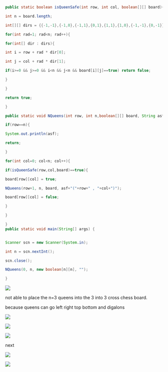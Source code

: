 
```java
public static boolean isQueenSafe(int row, int col, boolean[][] board){

int n = board.length;

int[][] dirs = {{-1,-1},{-1,0},{-1,1},{0,1},{1,1},{1,0},{-1,-1},{0,-1}};

for(int rad=1; rad<n; rad++){

for(int[] dir : dirs){

int i = row + rad * dir[0];

int j = col + rad * dir[1];

if(i>=0 && j>=0 && i<n && j<n && board[i][j]==true) return false;

}

}

return true;

}

public static void NQueens(int row, int n,boolean[][] board, String asf){

if(row==n){

System.out.println(asf);

return;

}

for(int col=0; col<n; col++){

if(isQueenSafe(row,col,board)==true){

board[row][col] = true;

NQueens(row+1, n, board, asf+"("+row+" , "+col+")");

board[row][col] = false;

}

}

}
public static void main(String[] args) {


Scanner scn = new Scanner(System.in);

int n = scn.nextInt();

scn.close();

NQueens(0, n, new boolean[n][n], "");

}
```




![](https://i.imgur.com/agIIYcM.png)


not able to place the n=3 queens into the 3 into 3 cross chess board.

because queens can go left right top bottom and digalons



![](https://i.imgur.com/fuaDO7J.png)




![](https://i.imgur.com/Q4IUcKF.png)


![](https://i.imgur.com/GrIiLQg.png)



next

![](https://i.imgur.com/loaHjgX.png)


![](https://i.imgur.com/8Nh0dBt.png)
